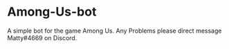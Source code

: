 # Among-Us-bot
A simple bot for the game Among Us. Any Problems please direct message Matty#4669 on Discord.

